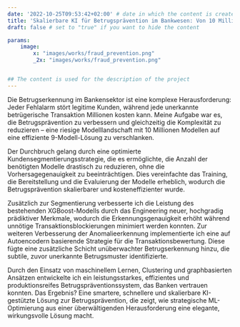 ```yaml
---
date: '2022-10-25T09:53:42+02:00' # date in which the content is created - defaults to "today"
title: 'Skalierbare KI für Betrugsprävention im Bankwesen: Von 10 Millionen auf 9 Modelle'
draft: false # set to "true" if you want to hide the content

params:
    image:  
        x: "images/works/fraud_prevention.png"
        _2x: "images/works/fraud_prevention.png"


## The content is used for the description of the project
---
```


Die Betrugserkennung im Bankensektor ist eine komplexe Herausforderung: Jeder Fehlalarm stört legitime Kunden, während jede unerkannte betrügerische Transaktion Millionen kosten kann. Meine Aufgabe war es, die Betrugsprävention zu verbessern und gleichzeitig die Komplexität zu reduzieren – eine riesige Modelllandschaft mit 10 Millionen Modellen auf eine effiziente 9-Modell-Lösung zu verschlanken.

Der Durchbruch gelang durch eine optimierte Kundensegmentierungsstrategie, die es ermöglichte, die Anzahl der benötigten Modelle drastisch zu reduzieren, ohne die Vorhersagegenauigkeit zu beeinträchtigen. Dies vereinfachte das Training, die Bereitstellung und die Evaluierung der Modelle erheblich, wodurch die Betrugsprävention skalierbarer und kosteneffizienter wurde.

Zusätzlich zur Segmentierung verbesserte ich die Leistung des bestehenden XGBoost-Modells durch das Engineering neuer, hochgradig prädiktiver Merkmale, wodurch die Erkennungsgenauigkeit erhöht während unnötige Transaktionsblockierungen minimiert werden konnten. Zur weiteren Verbesserung der Anomalieerkennung implementierte ich eine auf Autoencodern basierende Strategie für die Transaktionsbewertung. Diese fügte eine zusätzliche Schicht unüberwachter Betrugserkennung hinzu, die subtile, zuvor unerkannte Betrugsmuster identifizierte.

Durch den Einsatz von maschinellem Lernen, Clustering und graphbasierten Ansätzen entwickelte ich ein leistungsstarkes, effizientes und produktionsreifes Betrugspräventionssystem, das Banken vertrauen konnten. Das Ergebnis? Eine smartere, schnellere und skalierbare KI-gestützte Lösung zur Betrugsprävention, die zeigt, wie strategische ML-Optimierung aus einer überwältigenden Herausforderung eine elegante, wirkungsvolle Lösung macht.
